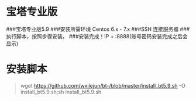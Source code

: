 # 宝塔专业版
###宝塔专业版5.9
###安装所需环境 Centos 6.x - 7.x
###SSH 连接服务器
###执行脚本，按照步骤安装。
###安装完成！IP + :8888(账号密码安装完成之后会显示)
# 安装脚本
> wget https://github.com/wxilejun/bt-/blob/master/install_bt5.9.sh -O install_bt5.9.sh;sh install_bt5.9.sh